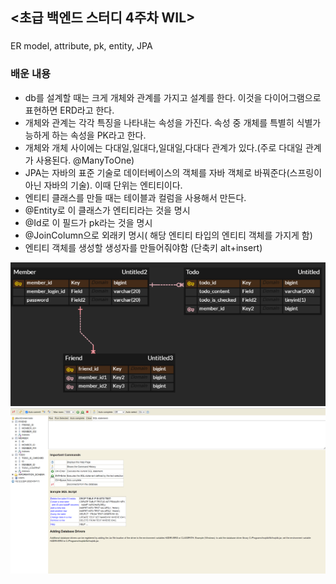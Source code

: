 ## <초급 백엔드 스터디 4주차 WIL>

### <keyword>
ER model, attribute, pk, entity, JPA

### 배운 내용
- db를 설계할 때는 크게 개체와 관계를 가지고 설계를 한다. 이것을 다이어그램으로 표현하면 ERD라고 한다.
- 개체와 관계는 각각 특징을 나타내는 속성을 가진다. 속성 중 개체를 특별히 식별가능하게 하는 속성을 PK라고 한다.
- 개체와 개체 사이에는 다대일,일대다,일대일,다대다 관계가 있다.(주로 다대일 관계가 사용된다. @ManyToOne)
- JPA는 자바의 표준 기술로 데이터베이스의 객체를 자바 객체로 바꿔준다(스프링이 아닌 자바의 기술). 이때 단위는 엔티티이다.
- 엔티티 클래스를 만들 때는 테이블과 컬럼을 사용해서 만든다.
- @Entity로 이 클래스가 엔티티라는 것을 명시
- @Id로 이 필드가 pk라는 것을 명시
- @JoinColumn으로 외래키 명시( 해당 엔티티 타입의 엔티티 객체를 가지게 함)
- 엔티티 객체를 생성할 생성자를 만들어줘야함 (단축키 alt+insert)

![image](image1.PNG)
![image](image.png)
